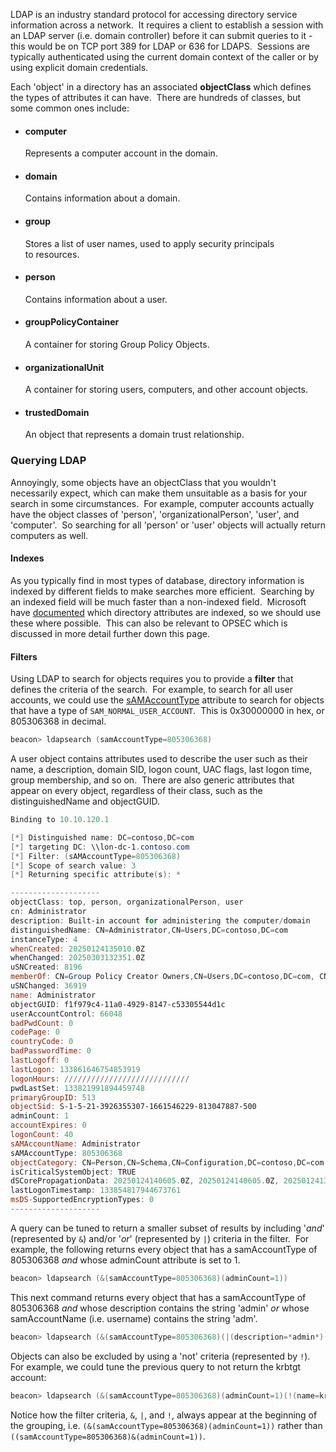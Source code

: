 
LDAP is an industry standard protocol for accessing directory service information across a network.  It requires a client to establish a session with an LDAP server (i.e. domain controller) before it can submit queries to it - this would be on TCP port 389 for LDAP or 636 for LDAPS.  Sessions are typically authenticated using the current domain context of the caller or by using explicit domain credentials.

Each 'object' in a directory has an associated **objectClass** which defines the types of attributes it can have.  There are hundreds of classes, but some common ones include:

- #### computer
    Represents a computer account in the domain.
    
- #### domain
    Contains information about a domain.
    
- #### group
    Stores a list of user names, used to apply security principals to resources.
    
- #### person
    Contains information about a user.
    
- #### groupPolicyContainer
    A container for storing Group Policy Objects.
    
- #### organizationalUnit
    A container for storing users, computers, and other account objects.
    
- #### trustedDomain
    An object that represents a domain trust relationship.

### Querying LDAP

Annoyingly, some objects have an objectClass that you wouldn't necessarily expect, which can make them unsuitable as a basis for your search in some circumstances.  For example, computer accounts actually have the object classes of 'person', 'organizationalPerson', 'user', and 'computer'.  So searching for all 'person' or 'user' objects will actually return computers as well.

#### Indexes
As you typically find in most types of database, directory information is indexed by different fields to make searches more efficient.  Searching by an indexed field will be much faster than a non-indexed field.  Microsoft have [documented](https://learn.microsoft.com/en-us/windows/win32/adschema/attributes-indexed) which directory attributes are indexed, so we should use these where possible.  This can also be relevant to OPSEC which is discussed in more detail further down this page.

#### Filters
Using LDAP to search for objects requires you to provide a **filter** that defines the criteria of the search.  For example, to search for all user accounts, we could use the [sAMAccountType](https://learn.microsoft.com/en-us/windows/win32/adschema/a-samaccounttype) attribute to search for objects that have a type of `SAM_NORMAL_USER_ACCOUNT`.  This is 0x30000000 in hex, or 805306368 in decimal.

```powershell
beacon> ldapsearch (samAccountType=805306368)
```

A user object contains attributes used to describe the user such as their name, a description, domain SID, logon count, UAC flags, last logon time, group membership, and so on.  There are also generic attributes that appear on every object, regardless of their class, such as the distinguishedName and objectGUID.

```powershell
Binding to 10.10.120.1

[*] Distinguished name: DC=contoso,DC=com
[*] targeting DC: \\lon-dc-1.contoso.com
[*] Filter: (sAMAccountType=805306368)
[*] Scope of search value: 3
[*] Returning specific attribute(s): *

--------------------
objectClass: top, person, organizationalPerson, user
cn: Administrator
description: Built-in account for administering the computer/domain
distinguishedName: CN=Administrator,CN=Users,DC=contoso,DC=com
instanceType: 4
whenCreated: 20250124135010.0Z
whenChanged: 20250303132351.0Z
uSNCreated: 8196
memberOf: CN=Group Policy Creator Owners,CN=Users,DC=contoso,DC=com, CN=Domain Admins,CN=Users,DC=contoso,DC=com, CN=Enterprise Admins,CN=Users,DC=contoso,DC=com, CN=Schema Admins,CN=Users,DC=contoso,DC=com, CN=Administrators,CN=Builtin,DC=contoso,DC=com
uSNChanged: 36919
name: Administrator
objectGUID: f1f979c4-11a0-4929-8147-c53305544d1c
userAccountControl: 66048
badPwdCount: 0
codePage: 0
countryCode: 0
badPasswordTime: 0
lastLogoff: 0
lastLogon: 133861646754853919
logonHours: ////////////////////////////
pwdLastSet: 133821991894459748
primaryGroupID: 513
objectSid: S-1-5-21-3926355307-1661546229-813047887-500
adminCount: 1
accountExpires: 0
logonCount: 40
sAMAccountName: Administrator
sAMAccountType: 805306368
objectCategory: CN=Person,CN=Schema,CN=Configuration,DC=contoso,DC=com
isCriticalSystemObject: TRUE
dSCorePropagationData: 20250124140605.0Z, 20250124140605.0Z, 20250124135054.0Z, 16010101181216.0Z
lastLogonTimestamp: 133854817944673761
msDS-SupportedEncryptionTypes: 0
--------------------
```

A query can be tuned to return a smaller subset of results by including '_and_' (represented by `&`) and/or '_or_' (represented by `|`) criteria in the filter.  For example, the following returns every object that has a samAccountType of 805306368 _and_ whose adminCount attribute is set to 1.

```powershell
beacon> ldapsearch (&(samAccountType=805306368)(adminCount=1))
```

This next command returns every object that has a samAccountType of 805306368 _and_ whose description contains the string 'admin' _or_ whose samAccountName (i.e. username) contains the string 'adm'.

```powershell
beacon> ldapsearch (&(samAccountType=805306368)(|(description=*admin*)(samaccountname=*adm*)))
```

Objects can also be excluded by using a 'not' criteria (represented by `!`).  For example, we could tune the previous query to not return the krbtgt account:

```powershell
beacon> ldapsearch (&(samAccountType=805306368)(adminCount=1)(!(name=krbtgt)))
```

Notice how the filter criteria, `&`, `|`, and `!`, always appear at the beginning of the grouping, i.e. `(&(samAccountType=805306368)(adminCount=1))` rather than `((samAccountType=805306368)&(adminCount=1))`.
